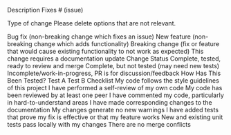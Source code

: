 Description
Fixes # (issue)

Type of change
Please delete options that are not relevant.

Bug fix (non-breaking change which fixes an issue)
New feature (non-breaking change which adds functionality)
Breaking change (fix or feature that would cause existing functionality to not work as expected)
This change requires a documentation update
Change Status
Complete, tested, ready to review and merge
Complete, but not tested (may need new tests)
Incomplete/work-in-progress, PR is for discussion/feedback
How Has This Been Tested?
Test A
Test B
Checklist
My code follows the style guidelines of this project
I have performed a self-review of my own code
My code has been reviewed by at least one peer
I have commented my code, particularly in hard-to-understand areas
I have made corresponding changes to the documentation
My changes generate no new warnings
I have added tests that prove my fix is effective or that my feature works
New and existing unit tests pass locally with my changes
There are no merge conflicts
